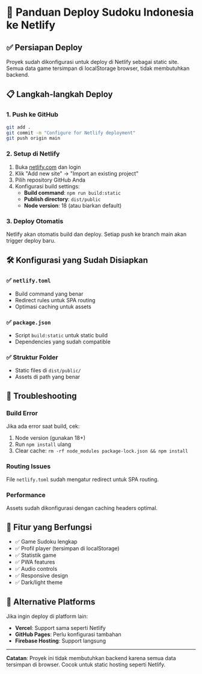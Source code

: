 # 🚀 Panduan Deploy Sudoku Indonesia ke Netlify

## ✅ Persiapan Deploy

Proyek sudah dikonfigurasi untuk deploy di Netlify sebagai static site. Semua data game tersimpan di localStorage browser, tidak membutuhkan backend.

## 📋 Langkah-langkah Deploy

### 1. **Push ke GitHub**
```bash
git add .
git commit -m "Configure for Netlify deployment"
git push origin main
```

### 2. **Setup di Netlify**

1. Buka [netlify.com](https://netlify.com) dan login
2. Klik "Add new site" → "Import an existing project"
3. Pilih repository GitHub Anda
4. Konfigurasi build settings:
   - **Build command**: `npm run build:static`
   - **Publish directory**: `dist/public`
   - **Node version**: 18 (atau biarkan default)

### 3. **Deploy Otomatis**
Netlify akan otomatis build dan deploy. Setiap push ke branch main akan trigger deploy baru.

## 🛠️ Konfigurasi yang Sudah Disiapkan

### ✅ `netlify.toml`
- Build command yang benar
- Redirect rules untuk SPA routing
- Optimasi caching untuk assets

### ✅ `package.json` 
- Script `build:static` untuk static build
- Dependencies yang sudah compatible

### ✅ Struktur Folder
- Static files di `dist/public/`
- Assets di path yang benar

## 🔧 Troubleshooting

### Build Error
Jika ada error saat build, cek:
1. Node version (gunakan 18+)
2. Run `npm install` ulang
3. Clear cache: `rm -rf node_modules package-lock.json && npm install`

### Routing Issues
File `netlify.toml` sudah mengatur redirect untuk SPA routing.

### Performance
Assets sudah dikonfigurasi dengan caching headers optimal.

## 🎯 Fitur yang Berfungsi

- ✅ Game Sudoku lengkap
- ✅ Profil player (tersimpan di localStorage)
- ✅ Statistik game
- ✅ PWA features
- ✅ Audio controls
- ✅ Responsive design
- ✅ Dark/light theme

## 🚀 Alternative Platforms

Jika ingin deploy di platform lain:
- **Vercel**: Support sama seperti Netlify
- **GitHub Pages**: Perlu konfigurasi tambahan
- **Firebase Hosting**: Support langsung

---
**Catatan**: Proyek ini tidak membutuhkan backend karena semua data tersimpan di browser. Cocok untuk static hosting seperti Netlify.
